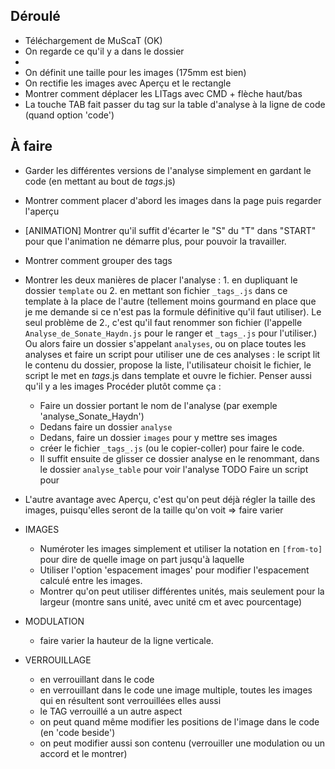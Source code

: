 ## Déroulé

* Téléchargement de MuScaT (OK)
* On regarde ce qu'il y a dans le dossier
*
* On définit une taille pour les images (175mm est bien)
* On rectifie les images avec Aperçu et le rectangle
* Montrer comment déplacer les LITags avec CMD + flèche haut/bas
* La touche TAB fait passer du tag sur la table d'analyse à la ligne de code (quand option 'code')


## À faire

* Garder les différentes versions de l'analyse simplement en gardant le code (en mettant au bout de _tags_.js)
* Montrer comment placer d'abord les images dans la page puis regarder l'aperçu
* [ANIMATION] Montrer qu'il suffit d'écarter le "S" du "T" dans "START" pour que l'animation ne démarre plus, pour pouvoir la travailler.
* Montrer comment grouper des tags
* Montrer les deux manières de placer l'analyse : 1. en dupliquant le dossier `template` ou 2. en mettant son fichier `_tags_.js` dans ce template à la place de l'autre (tellement moins gourmand en place que je me demande si ce n'est pas la formule définitive qu'il faut utiliser). Le seul problème de 2., c'est qu'il faut renommer son fichier (l'appelle `Analyse_de_Sonate_Haydn.js` pour le ranger et `_tags_.js` pour l'utiliser.) Ou alors faire un dossier s'appelant `analyses`, ou on place toutes les analyses et faire un script pour utiliser une de ces analyses : le script lit le contenu du dossier, propose la liste, l'utilisateur choisit le fichier, le script le met en _tags_.js dans template et ouvre le fichier.
Penser aussi qu'il y a les images
Procéder plutôt comme ça :
  * Faire un dossier portant le nom de l'analyse (par exemple 'analyse_Sonate_Haydn')
  * Dedans faire un dossier `analyse`
  * Dedans, faire un dossier `images` pour y mettre ses images
  * créer le fichier `_tags_.js` (ou le copier-coller) pour faire le code.
  * Il suffit ensuite de glisser ce dossier analyse en le renommant, dans le dossier `analyse_table` pour voir l'analyse
  TODO Faire un script pour

* L'autre avantage avec Aperçu, c'est qu'on peut déjà régler la taille des images, puisqu'elles seront de la taille qu'on voit
=> faire varier
* IMAGES
  * Numéroter les images simplement et utiliser la notation en `[from-to]` pour dire de quelle image on part jusqu'à laquelle
  * Utiliser l'option 'espacement images' pour modifier l'espacement calculé entre les images.
  * Montrer qu'on peut utiliser différentes unités, mais seulement pour la largeur (montre sans unité, avec unité cm et avec pourcentage)
* MODULATION
  * faire varier la hauteur de la ligne verticale.
* VERROUILLAGE
  * en verrouillant dans le code
  * en verrouillant dans le code une image multiple, toutes les images qui en résultent sont verrouillées elles aussi
  * le TAG verrouillé a un autre aspect
  * on peut quand même modifier les positions de l'image dans le code (en 'code beside')
  * on peut modifier aussi son contenu (verrouiller une modulation ou un accord et le montrer)
